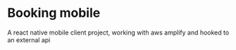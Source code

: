 # Booking mobile
A react native mobile client project, working with aws amplify and hooked to an external api
